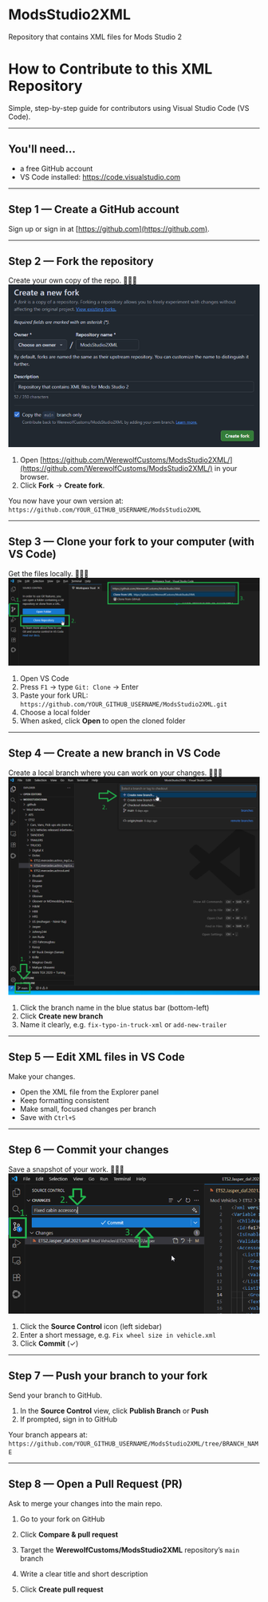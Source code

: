 # ModsStudio2XML
Repository that contains XML files for Mods Studio 2

# How to Contribute to this XML Repository

Simple, step-by-step guide for contributors using Visual Studio Code (VS Code).

---

## You'll need...
- a free GitHub account 
- VS Code installed: https://code.visualstudio.com  

---

## Step 1 — Create a GitHub account
Sign up or sign in at [https://github.com](https://github.com).  

---

## Step 2 — Fork the repository
Create your own copy of the repo. 🔽🔽🔽
![Create Fork Screenshot](Documents/Images/CreateFork.png)
1. Open [https://github.com/WerewolfCustoms/ModsStudio2XML/](https://github.com/WerewolfCustoms/ModsStudio2XML/) in your browser.  
2. Click **Fork** → **Create fork**.  

You now have your own version at:  
`https://github.com/YOUR_GITHUB_USERNAME/ModsStudio2XML`

---

## Step 3 — Clone your fork to your computer (with VS Code)
Get the files locally. 🔽🔽🔽
![Cloning Repository Screenshot](Documents/Images/Clone.png)
1. Open VS Code  
2. Press `F1` → type `Git: Clone` → Enter
3. Paste your fork URL:  
   `https://github.com/YOUR_GITHUB_USERNAME/ModsStudio2XML.git`  
4. Choose a local folder  
5. When asked, click **Open** to open the cloned folder  

---

## Step 4 — Create a new branch in VS Code
Create a local branch where you can work on your changes. 🔽🔽🔽
![Create New Branch Screenshot](Documents/Images/CreateBranch.png)
1. Click the branch name in the blue status bar (bottom-left)  
2. Click **Create new branch**  
3. Name it clearly, e.g. `fix-typo-in-truck-xml` or `add-new-trailer`  

---

## Step 5 — Edit XML files in VS Code
Make your changes.  
- Open the XML file from the Explorer panel  
- Keep formatting consistent  
- Make small, focused changes per branch  
- Save with `Ctrl+S`

---

## Step 6 — Commit your changes
Save a snapshot of your work. 🔽🔽🔽
![Commit Changes Screenshot](Documents/Images/CommitWork.png)
1. Click the **Source Control** icon (left sidebar)  
2. Enter a short message, e.g. `Fix wheel size in vehicle.xml`  
3. Click **Commit** (✓)  

---

## Step 7 — Push your branch to your fork
Send your branch to GitHub.  
1. In the **Source Control** view, click **Publish Branch** or **Push**  
2. If prompted, sign in to GitHub  

Your branch appears at:  
`https://github.com/YOUR_GITHUB_USERNAME/ModsStudio2XML/tree/BRANCH_NAME`

---

## Step 8 — Open a Pull Request (PR)
Ask to merge your changes into the main repo.  
1. Go to your fork on GitHub  
2. Click **Compare & pull request**  
3. Target the **WerewolfCustoms/ModsStudio2XML** repository’s `main` branch  
4. Write a clear title and short description  

5. Click **Create pull request**  
